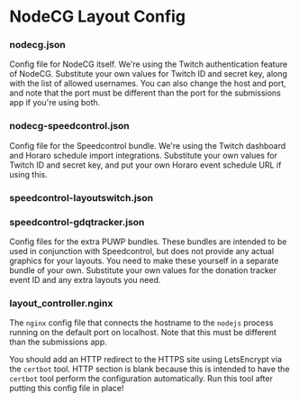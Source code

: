 # NodeCG Layout Config

### nodecg.json
Config file for NodeCG itself.  We're using the Twitch authentication feature of NodeCG.  Substitute your own values for Twitch ID and secret key, along with the list of allowed usernames.  You can also change the host and port, and note that the port must be different than the port for the submissions app if you're using both.

### nodecg-speedcontrol.json
Config file for the Speedcontrol bundle.  We're using the Twitch dashboard and Horaro schedule import integrations.  Substitute your own values for Twitch ID and secret key, and put your own Horaro event schedule URL if using this.

### speedcontrol-layoutswitch.json
### speedcontrol-gdqtracker.json

Config files for the extra PUWP bundles.  These bundles are intended to be used in conjunction with Speedcontrol, but does not provide any actual graphics for your layouts.  You need to make these yourself in a separate bundle of your own.  Substitute your own values for the donation tracker event ID and any extra layouts you need.

### layout_controller.nginx
The `nginx` config file that connects the hostname to the `nodejs` process running on the default port on localhost.  Note that this must be different than the submissions app.

You should add an HTTP redirect to the HTTPS site using LetsEncrypt via the `certbot` tool.  HTTP section is blank because this is intended to have the `certbot` tool perform the configuration automatically.  Run this tool after putting this config file in place!
